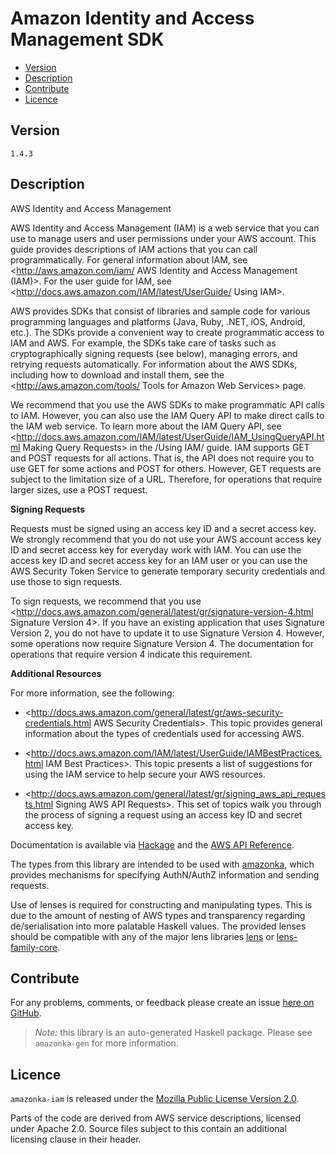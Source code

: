 # Amazon Identity and Access Management SDK

* [Version](#version)
* [Description](#description)
* [Contribute](#contribute)
* [Licence](#licence)


## Version

`1.4.3`


## Description

AWS Identity and Access Management

AWS Identity and Access Management (IAM) is a web service that you can use to manage users and user permissions under your AWS account. This guide provides descriptions of IAM actions that you can call programmatically. For general information about IAM, see <http://aws.amazon.com/iam/ AWS Identity and Access Management (IAM)>. For the user guide for IAM, see <http://docs.aws.amazon.com/IAM/latest/UserGuide/ Using IAM>.

AWS provides SDKs that consist of libraries and sample code for various programming languages and platforms (Java, Ruby, .NET, iOS, Android, etc.). The SDKs provide a convenient way to create programmatic access to IAM and AWS. For example, the SDKs take care of tasks such as cryptographically signing requests (see below), managing errors, and retrying requests automatically. For information about the AWS SDKs, including how to download and install them, see the <http://aws.amazon.com/tools/ Tools for Amazon Web Services> page.

We recommend that you use the AWS SDKs to make programmatic API calls to IAM. However, you can also use the IAM Query API to make direct calls to the IAM web service. To learn more about the IAM Query API, see <http://docs.aws.amazon.com/IAM/latest/UserGuide/IAM_UsingQueryAPI.html Making Query Requests> in the /Using IAM/ guide. IAM supports GET and POST requests for all actions. That is, the API does not require you to use GET for some actions and POST for others. However, GET requests are subject to the limitation size of a URL. Therefore, for operations that require larger sizes, use a POST request.

__Signing Requests__

Requests must be signed using an access key ID and a secret access key. We strongly recommend that you do not use your AWS account access key ID and secret access key for everyday work with IAM. You can use the access key ID and secret access key for an IAM user or you can use the AWS Security Token Service to generate temporary security credentials and use those to sign requests.

To sign requests, we recommend that you use <http://docs.aws.amazon.com/general/latest/gr/signature-version-4.html Signature Version 4>. If you have an existing application that uses Signature Version 2, you do not have to update it to use Signature Version 4. However, some operations now require Signature Version 4. The documentation for operations that require version 4 indicate this requirement.

__Additional Resources__

For more information, see the following:

-   <http://docs.aws.amazon.com/general/latest/gr/aws-security-credentials.html AWS Security Credentials>. This topic provides general information about the types of credentials used for accessing AWS.

-   <http://docs.aws.amazon.com/IAM/latest/UserGuide/IAMBestPractices.html IAM Best Practices>. This topic presents a list of suggestions for using the IAM service to help secure your AWS resources.

-   <http://docs.aws.amazon.com/general/latest/gr/signing_aws_api_requests.html Signing AWS API Requests>. This set of topics walk you through the process of signing a request using an access key ID and secret access key.

Documentation is available via [Hackage](http://hackage.haskell.org/package/amazonka-iam)
and the [AWS API Reference](https://aws.amazon.com/documentation/).

The types from this library are intended to be used with [amazonka](http://hackage.haskell.org/package/amazonka),
which provides mechanisms for specifying AuthN/AuthZ information and sending requests.

Use of lenses is required for constructing and manipulating types.
This is due to the amount of nesting of AWS types and transparency regarding
de/serialisation into more palatable Haskell values.
The provided lenses should be compatible with any of the major lens libraries
[lens](http://hackage.haskell.org/package/lens) or [lens-family-core](http://hackage.haskell.org/package/lens-family-core).

## Contribute

For any problems, comments, or feedback please create an issue [here on GitHub](https://github.com/brendanhay/amazonka/issues).

> _Note:_ this library is an auto-generated Haskell package. Please see `amazonka-gen` for more information.


## Licence

`amazonka-iam` is released under the [Mozilla Public License Version 2.0](http://www.mozilla.org/MPL/).

Parts of the code are derived from AWS service descriptions, licensed under Apache 2.0.
Source files subject to this contain an additional licensing clause in their header.
